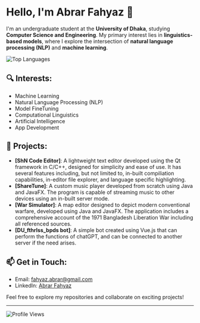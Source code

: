 # Hello, I'm Abrar Fahyaz 👋

I'm an undergraduate student at the **University of Dhaka**, studying **Computer Science and Engineering**. My primary interest lies in **linguistics-based models**, where I explore the intersection of **natural language processing (NLP)** and **machine learning**.

![Top Languages](https://github-readme-stats.vercel.app/api/top-langs/?username=abrr-fhyz&layout=compact&theme=radical)

## 🔍 Interests:
- Machine Learning
- Natural Language Processing (NLP)
- Model FineTuning
- Computational Linguistics
- Artificial Intelligence
- App Development

## 🚀 Projects:
- **[ShN Code Editor]**: A lightweight text editor developed using the Qt framework in C/C++, designed for simplicity and ease of use. It has several features including, but not limited to, in-built compiliation capabilities, in-editor file explorer, and language specific highlighting.
- **[ShareTune]**: A custom music player developed from scratch using Java and JavaFX. The program is capable of streaming music to other devices using an in-built server mode.
- **[War Simulator]**: A map editor designed to depict modern conventional warfare, developed using Java and JavaFX. The application includes a comprehensive account of the 1971 Bangladesh Liberation War including all referenced sources.
- **[DU_fthrlss_bpds bot]**: A simple bot created using Vue.js that can perform the functions of chatGPT, and can be connected to another server if the need arises.
  
## 📫 Get in Touch:
- Email: [fahyaz.abrar@gmail.com](fahyaz.abrar@gmail.com)
- LinkedIn: [Abrar Fahyaz](https://www.linkedin.com/abrar-fahyaz/)

Feel free to explore my repositories and collaborate on exciting projects!

---

![Profile Views](https://komarev.com/ghpvc/?username=abrr-fhyz&color=blue)
